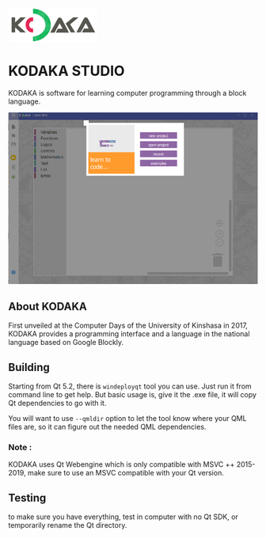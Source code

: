![image](logo/kdkicon.png)

# KODAKA STUDIO

KODAKA is software for learning computer programming through a block language.

![image](logo/kodaka.png)
## About KODAKA

First unveiled at the Computer Days of the University of Kinshasa in 2017, KODAKA provides a programming interface and a language in the national language based on Google Blockly.

## Building

Starting from Qt 5.2, there is ```windeployqt``` tool you can use. Just run it from command line to get help. But basic usage is, give it the .exe file, it will copy Qt dependencies to go with it.

You will want to use ```--qmldir``` option to let the tool know where your QML files are, so it can figure out the needed QML dependencies.
### Note :
KODAKA uses Qt Webengine which is only compatible with MSVC ++ 2015-2019, make sure to use an MSVC compatible with your Qt version.
## Testing
to make sure you have everything, test in computer with no Qt SDK, or temporarily rename the Qt directory. 